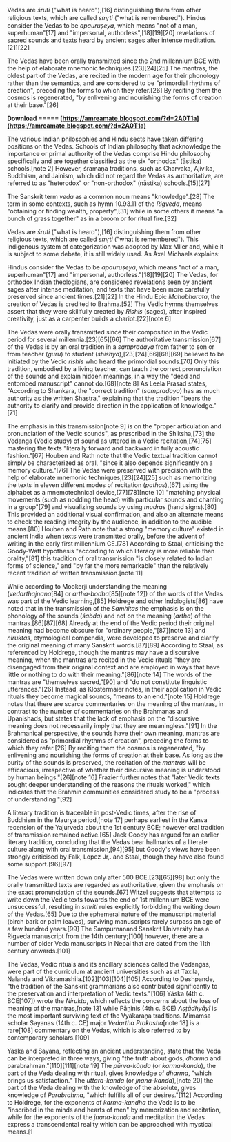 
 
Vedas are *śruti* ("what is heard"),[16] distinguishing them from other religious texts, which are called *smr̥ti* ("what is remembered"). Hindus consider the Vedas to be *apauruṣeya*, which means "not of a man, superhuman"[17] and "impersonal, authorless",[18][19][20] revelations of sacred sounds and texts heard by ancient sages after intense meditation.[21][22]
 
The Vedas have been orally transmitted since the 2nd millennium BCE with the help of elaborate mnemonic techniques.[23][24][25] The mantras, the oldest part of the Vedas, are recited in the modern age for their phonology rather than the semantics, and are considered to be "primordial rhythms of creation", preceding the forms to which they refer.[26] By reciting them the cosmos is regenerated, "by enlivening and nourishing the forms of creation at their base."[26]
 
**Download ===== [https://amreamate.blogspot.com/?d=2A0T1a](https://amreamate.blogspot.com/?d=2A0T1a)**


 
The various Indian philosophies and Hindu sects have taken differing positions on the Vedas. Schools of Indian philosophy that acknowledge the importance or primal authority of the Vedas comprise Hindu philosophy specifically and are together classified as the six "orthodox" (āstika) schools.[note 2] However, śramaṇa traditions, such as Charvaka, Ajivika, Buddhism, and Jainism, which did not regard the Vedas as authoritative, are referred to as "heterodox" or "non-orthodox" (nāstika) schools.[15][27]
 
The Sanskrit term *veda* as a common noun means "knowledge".[28] The term in some contexts, such as hymn 10.93.11 of the *Rigveda*, means "obtaining or finding wealth, property",[31] while in some others it means "a bunch of grass together" as in a broom or for ritual fire.[32]
 
Vedas are *śruti* ("what is heard"),[16] distinguishing them from other religious texts, which are called *smṛti* ("what is remembered"). This indigenous system of categorization was adopted by Max Mller and, while it is subject to some debate, it is still widely used. As Axel Michaels explains:
 
Hindus consider the Vedas to be *apauruṣeyā*, which means "not of a man, superhuman"[17] and "impersonal, authorless."[18][19][20] The Vedas, for orthodox Indian theologians, are considered revelations seen by ancient sages after intense meditation, and texts that have been more carefully preserved since ancient times.[21][22] In the Hindu Epic *Mahabharata*, the creation of Vedas is credited to Brahma.[52] The Vedic hymns themselves assert that they were skillfully created by *Rishis* (sages), after inspired creativity, just as a carpenter builds a chariot.[22][note 6]
 
The Vedas were orally transmitted since their composition in the Vedic period for several millennia.[23][65][66] The authoritative transmission[67] of the Vedas is by an oral tradition in a *sampradaya* from father to son or from teacher (*guru*) to student (*shishya*),[23][24][66][68][69] believed to be initiated by the Vedic *rishis* who heard the primordial sounds.[70] Only this tradition, embodied by a living teacher, can teach the correct pronunciation of the sounds and explain hidden meanings, in a way the "dead and entombed manuscript" cannot do.[68][note 8] As Leela Prasad states, "According to Shankara, the "correct tradition" (*sampradaya*) has as much authority as the written Shastra," explaining that the tradition "bears the authority to clarify and provide direction in the application of knowledge."[71]
 
The emphasis in this transmission[note 9] is on the "proper articulation and pronunciation of the Vedic sounds", as prescribed in the Shiksha,[73] the Vedanga (Vedic study) of sound as uttered in a Vedic recitation,[74][75] mastering the texts "literally forward and backward in fully acoustic fashion."[67] Houben and Rath note that the Vedic textual tradition cannot simply be characterized as oral, "since it also depends significantly on a memory culture."[76] The Vedas were preserved with precision with the help of elaborate mnemonic techniques,[23][24][25] such as memorizing the texts in eleven different modes of recitation (*pathas*),[67] using the alphabet as a mnemotechnical device,[77][78][note 10] "matching physical movements (such as nodding the head) with particular sounds and chanting in a group"[79] and visualizing sounds by using *mudras* (hand signs).[80] This provided an additional visual confirmation, and also an alternate means to check the reading integrity by the audience, in addition to the audible means.[80] Houben and Rath note that a strong "memory culture" existed in ancient India when texts were transmitted orally, before the advent of writing in the early first millennium CE.[78] According to Staal, criticising the Goody-Watt hypothesis "according to which literacy is more reliable than orality,"[81] this tradition of oral transmission "is closely related to Indian forms of science," and "by far the more remarkable" than the relatively recent tradition of written transmission.[note 11]
 
While according to Mookerji understanding the meaning (*vedarthajnana*[84] or *artha-bodha*[85][note 12]) of the words of the Vedas was part of the Vedic learning,[85] Holdrege and other Indologists[86] have noted that in the transmission of the *Samhitas* the emphasis is on the phonology of the sounds (*śabda*) and not on the meaning (*artha*) of the mantras.[86][87][68] Already at the end of the Vedic period their original meaning had become obscure for "ordinary people,"[87][note 13] and *niruktas*, etymological compendia, were developed to preserve and clarify the original meaning of many Sanskrit words.[87][89] According to Staal, as referenced by Holdrege, though the mantras may have a discursive meaning, when the mantras are recited in the Vedic rituals "they are disengaged from their original context and are employed in ways that have little or nothing to do with their meaning."[86][note 14] The words of the mantras are "themselves sacred,"[90] and "do not constitute linguistic utterances."[26] Instead, as Klostermaier notes, in their application in Vedic rituals they become magical sounds, "means to an end."[note 15] Holdrege notes that there are scarce commentaries on the meaning of the mantras, in contrast to the number of commentaries on the Brahmanas and Upanishads, but states that the lack of emphasis on the "discursive meaning does not necessarily imply that they are meaningless."[91] In the Brahmanical perspective, the sounds have their own meaning, mantras are considered as "primordial rhythms of creation", preceding the forms to which they refer.[26] By reciting them the cosmos is regenerated, "by enlivening and nourishing the forms of creation at their base. As long as the purity of the sounds is preserved, the recitation of the *mantras* will be efficacious, irrespective of whether their discursive meaning is understood by human beings."[26][note 16] Frazier further notes that "later Vedic texts sought deeper understanding of the reasons the rituals worked," which indicates that the Brahmin communities considered study to be a "process of understanding."[92]

A literary tradition is traceable in post-Vedic times, after the rise of Buddhism in the Maurya period,[note 17] perhaps earliest in the Kanva recension of the Yajurveda about the 1st century BCE; however oral tradition of transmission remained active.[65] Jack Goody has argued for an earlier literary tradition, concluding that the Vedas bear hallmarks of a literate culture along with oral transmission,[94][95] but Goody's views have been strongly criticised by Falk, Lopez Jr,. and Staal, though they have also found some support.[96][97]
 
The Vedas were written down only after 500 BCE,[23][65][98] but only the orally transmitted texts are regarded as authoritative, given the emphasis on the exact pronunciation of the sounds.[67] Witzel suggests that attempts to write down the Vedic texts towards the end of 1st millennium BCE were unsuccessful, resulting in *smriti* rules explicitly forbidding the writing down of the Vedas.[65] Due to the ephemeral nature of the manuscript material (birch bark or palm leaves), surviving manuscripts rarely surpass an age of a few hundred years.[99] The Sampurnanand Sanskrit University has a Rigveda manuscript from the 14th century;[100] however, there are a number of older Veda manuscripts in Nepal that are dated from the 11th century onwards.[101]
 
The Vedas, Vedic rituals and its ancillary sciences called the Vedangas, were part of the curriculum at ancient universities such as at Taxila, Nalanda and Vikramashila.[102][103][104][105] According to Deshpande, "the tradition of the Sanskrit grammarians also contributed significantly to the preservation and interpretation of Vedic texts."[106] Yāska (4th c. BCE[107]) wrote the *Nirukta*, which reflects the concerns about the loss of meaning of the mantras,[note 13] while Pāṇinis (4th c. BCE) *Aṣṭādhyāyī* is the most important surviving text of the Vyākaraṇa traditions. Mimamsa scholar Sayanas (14th c. CE) major *Vedartha Prakasha*[note 18] is a rare[108] commentary on the Vedas, which is also referred to by contemporary scholars.[109]
 
Yaska and Sayana, reflecting an ancient understanding, state that the Veda can be interpreted in three ways, giving "the truth about gods, *dharma* and parabrahman."[110][111][note 19] The *pūrva-kāņda* (or *karma-kanda*), the part of the Veda dealing with ritual, gives knowledge of *dharma*, "which brings us satisfaction." The *uttara-kanda* (or *jnana-kanda*),[note 20] the part of the Veda dealing with the knowledge of the absolute, gives knowledge of *Parabrahma*, "which fulfills all of our desires."[112] According to Holdrege, for the exponents of *karma-kandha* the Veda is to be "inscribed in the minds and hearts of men" by memorization and recitation, while for the exponents of the *jnana-kanda* and meditation the Vedas express a transcendental reality which can be approached with mystical means.[1